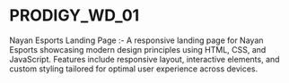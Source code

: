 # PRODIGY_WD_01
Nayan Esports Landing Page :-  A responsive landing page for Nayan Esports showcasing modern design principles using HTML, CSS, and JavaScript. Features include responsive layout, interactive elements, and custom styling tailored for optimal user experience across devices.
